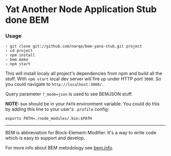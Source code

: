 Yat Another Node Application Stub done BEM
==========================================

### Usage

    › git clone git://github.com/narqo/bem-yana-stub.git project
    › cd project
    › npm install
    › bem make
    › npm start

This will install localy all project's dependencies from npm and build all the stuff.
With `npm start` local dev server will fire up under HTTP port `3000`. So you could navigate to `http://localhost:3000/`.

Query parameter `?_mode=json` is used to see BEMJSON stuff.

**NOTE:** `bem` should be in your `PATH` environment variable. You could do this by adding this line to your user's
`.profile` config:

    exports PATH=./node_modules/.bin:$PATH

---

BEM is abbreviation for Block-Element-Modifier. It's a way to write code which is easy to support and develop.

For more info about BEM metodology see [bem.info](http://bem.info/).

